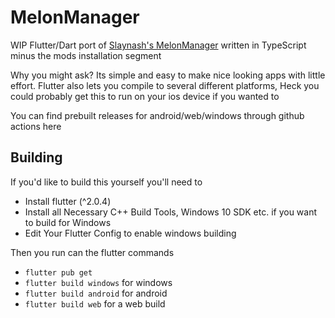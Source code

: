 # MelonManager

WIP Flutter/Dart port of [Slaynash's MelonManager](https://github.com/Slaynash/MelonManager/) written in TypeScript minus the mods installation segment

Why you might ask? Its simple and easy to make nice looking apps with little effort. Flutter also lets you compile to several different platforms,
Heck you could probably get this to run on your ios device if you wanted to

You can find prebuilt releases for android/web/windows through github actions here

## Building
If you'd like to build this yourself you'll need to 
- Install flutter (^2.0.4)
- Install all Necessary C++ Build Tools, Windows 10 SDK etc. if you want to build for Windows
- Edit Your Flutter Config to enable windows building

Then you run can the flutter commands
- `flutter pub get`
- `flutter build windows` for windows
- `flutter build android` for android
- `flutter build web` for a web build
